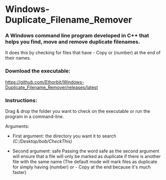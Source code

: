 # Windows-Duplicate_Filename_Remover
### A Windows command line program developed in C++ that helps you find, move and remove duplicate filenames.
It does this by checking for files that have - Copy or (number) at the end of their names.

### Download the executable:
https://github.com/Ethorbit/Windows-Duplicate_Filename_Remover/releases/latest

### Instructions:
Drag & drop the folder you want to check on the executable or run the program in a command-line.

Arguments: 
* First argument: the directory you want it to search _(C:/Desktop/bob/CheckThis)_

* Second argument: safe 
Passing the word safe as the second argument will ensure that a file will only be marked as duplicate if there is another file with the same name (The default mode will mark files as duplicate for simply having (number) or - Copy at the end because it's much faster)
